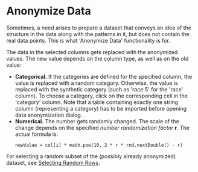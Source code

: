 <!-- TITLE: Anonymize Data -->
<!-- SUBTITLE: -->

# Anonymize Data

Sometimes, a need arises to prepare a dataset that conveys an idea of the structure in the data along
with the patterns in it, but does not contain the real data points. This is what 'Anonymize Data' functionality
is for.

The data in the selected columns gets replaced with the anonymized values. The new value depends on
the column type, as well as on the old value:  

  * **Categorical.** If the categories are defined for the specified column, the value is replaced with a random category. 
  Otherwise, the value is replaced with the synthetic category (such as 'race 5' for the 'race' column). To choose a 
  category, click on the corresponding cell in the 'category' column. Note that a table containing exactly one
  string column (representing a category) has to be imported before opening data anonymization dialog.
  * **Numerical.** The number gets randomly changed. The scale of the change depends on the specified _number 
  randomization factor_ **r**. The actual formula is:
    ```
    newValue = col[i] * math.pow(10, 2 * r * rnd.nextDouble() - r)
    ``` 

For selecting a random subset of the (possibly already anonymized) dataset, 
see [Selecting Random Rows](../explore/select-random-rows.md).
